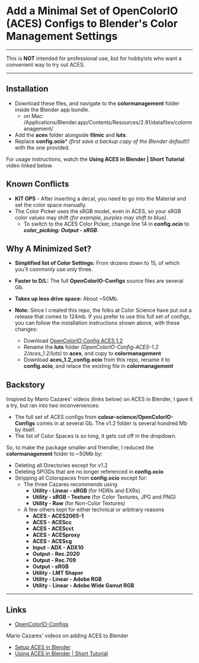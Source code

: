 # Add a Minimal Set of OpenColorIO (ACES) Configs to Blender's Color Management Settings

***

This is **NOT** intended for professional use, but for hobbyists who want a convenient way to try out ACES.

***

## Installation

  + Download these files, and navigate to the **colormanagement** folder inside the Blender app bundle.
    + on Mac: /Applications/Blender.app/Contents/Resources/2.91/datafiles/colormanagement/
  + Add the **aces** folder alongside **filmic** and **luts**.
  + Replace **config.ocio*** *(first save a backup copy of the Blender default!)* with the one provided.
  
  For usage instructions, watch the **Using ACES in Blender | Short Tutorial** video linked below.

## Known Conflicts

  + **KIT OPS** - After inserting a decal, you need to go into the Material and set the color space manually.
  + The Color Picker uses the sRGB model, even in ACES, so your sRGB color values may shift *(for example, purples may shift to blue)*.
    + To switch to the ACES Color Picker, change line 14 in **config.ocio** to ***color_picking: Output - sRGB***.

## Why A Minimized Set?

  + **Simplified list of Color Settings:** From dozens down to 15, of which you'll commonly use only three.
  + **Faster to D/L:** The full **OpenColorIO-Configs** source files are several Gb.
  + **Takes up less drive space:** About ~50Mb.
  
  + **Note:** Since I created this repo, the folks at Color Science have put out a release that comes to 124mb. If you prefer to use this full set of configs, you can follow the installation instructions shown above, with these changes:
    + Download [OpenColorIO Config ACES 1.2](https://github.com/colour-science/OpenColorIO-Configs/releases/download/v1.2/OpenColorIO-Config-ACES-1.2.zip)
    + Rename the **luts** folder *(OpenColorIO-Config-ACES-1.2 2/aces_1.2/luts)* to **aces**, and copy to **colormanagement**
    + Download **aces_1.2_config.ocio** from this repo, rename it to **config.ocio**, and relace the existing file in **colormanagement**

## Backstory

Inspired by Mario Cazares' videos (links below) on ACES in Blender, I gave it a try, but ran into two inconveniences:
  + The full set of ACES configs from **colour-science/OpenColorIO-Configs** comes in at several Gb. The v1.2 folder is several hundred Mb by itself.
  + The list of Color Spaces is so long, it gets cut off in the dropdown.

So, to make the package smaller and friendler, I reduced the **colormanagement** folder to ~50Mb by:
  + Deleting all Directories except for v1.2
  + Deleting SPI3Ds that are no longer referenced in **config.ocio**
  + Stripping all Colorspaces from **config.ocio** except for:
    + The three Cazares recommends using
      + **Utility - Linear - sRGB** (for HDRIs and EXRs)
      + **Utility - sRGB - Texture** (for Color Textures, JPG and PNG)
      + **Utility - Raw** (for Non-Color Textures)
    + A few others kept for either technical or arbitrary reasons
      + **ACES - ACES2065-1**
      + **ACES - ACEScc**
      + **ACES - ACEScct**
      + **ACES - ACESproxy**
      + **ACES - ACEScg**
      + **Input - ADX - ADX10**
      + **Output - Rec.2020**
      + **Output - Rec.709**
      + **Output - sRGB**
      + **Utility - LMT Shaper**
      + **Utility - Linear - Adobe RGB**
      + **Utility - Linear - Adobe Wide Gamut RGB**
  
***

## Links
  + [OpenColorIO-Configs](https://github.com/colour-science/OpenColorIO-Configs)

Mario Cazares' videos on adding ACES to Blender
  + [Setup ACES in Blender](https://www.youtube.com/watch?v=B7FWNNDXBl0)
  + [Using ACES in Blender | Short Tutorial](https://www.youtube.com/watch?v=PkWT7HSEfJY)
